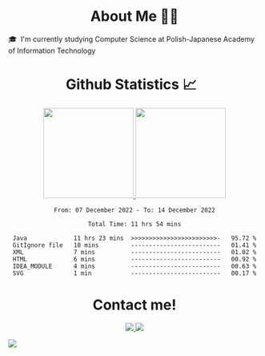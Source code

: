 <div align="center">
      <h1>About Me 👨‍🎓</h1>
</div>

<a>🎓 &nbsp;I'm currently studying Computer Science at Polish-Japanese Academy of Information Technology</a>

<div align="center">
  <h1> Github Statistics 📈 &nbsp;</h1>
  <a href="https://github.com/Franek-Antoniak">
    <img height="180em" src="https://github-readme-streak-stats.herokuapp.com?user=Franek-Antoniak&theme=github-dark-blue&date_format=M%20j%5B%2C%20Y%5D" />
    <img height="180em" src="https://github-readme-stats.vercel.app/api/top-langs/?username=Franek-Antoniak&layout=compact&theme=github_dark&cache_seconds=7200"/>
  </a>
</div>

<div align="center">
<!--START_SECTION:waka-->

```text
From: 07 December 2022 - To: 14 December 2022

Total Time: 11 hrs 54 mins

Java             11 hrs 23 mins  >>>>>>>>>>>>>>>>>>>>>>>>-   95.72 %
GitIgnore file   10 mins         -------------------------   01.41 %
XML              7 mins          -------------------------   01.02 %
HTML             6 mins          -------------------------   00.92 %
IDEA_MODULE      4 mins          -------------------------   00.63 %
SVG              1 min           -------------------------   00.17 %
```

<!--END_SECTION:waka-->
</div>

<div id="footer" align="center">
  <h1>Contact me!</h1>
  <a href="https://www.linkedin.com/in/franciszek-antoniak/">
    <img src="https://img.shields.io/badge/LinkedIn-0077B5?style=for-the-badge&logo=linkedin&logoColor=white"/>
  </a>
  <a href="mailto:franekant123@gmail.com">
    <img src="https://img.shields.io/badge/Gmail-D14836?style=for-the-badge&logo=gmail&logoColor=white"/>
  </a>
</div>

<!--Tracker-->
![](https://hit.yhype.me/github/profile?user_id=31598277)
